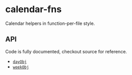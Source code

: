 # calendar-fns

Calendar helpers in function-per-file style.

## API

Code is fully documented, checkout source for reference.

* [`dayObj`](./src/day_obj.js)
* [`weekObj`](./src/week_obj.js)

